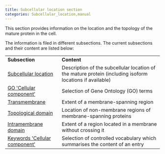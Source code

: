 ```yaml
---
title: Subcellular location section
categories: Subcellular_location,manual
---
```


This section provides information on the location and the topology of the mature protein in the cell.

The information is filed in different subsections. The current subsections and their content are listed below:

|     |     |
| --- | --- |
| **Subsection** | **Content** |
| [Subcellular location](http://www.uniprot.org/manual/subcellular_location) | Description of the subcellular location of the mature protein (including isoform locations if available) |
| [GO 'Cellular component'](http://www.uniprot.org/manual/gene_ontology) | Selection of Gene Ontology (GO) terms |
| [Transmembrane](http://www.uniprot.org/manual/transmem) | Extent of a membrane-spanning region |
| [Topological domain](http://www.uniprot.org/manual/topo_dom) | Location of non-membrane regions of membrane-spanning proteins |
| [Intramembrane domain](http://www.uniprot.org/manual/intramem) | Extent of a region located in a membrane without crossing it |
| [Keywords 'Cellular component'](http://www.uniprot.org/keywords/KW-9998) | Selection of controlled vocabulary which summarises the content of an entry |